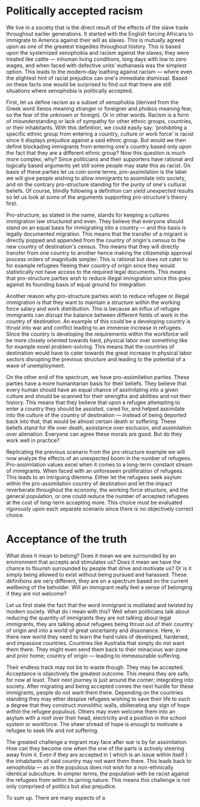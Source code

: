 # Politically accepted racism

<!-- Intro -->

We live in a society that is the direct result of the effects of the slave trade throughout earlier generations. It started with the English forcing Africans to immigrate to America against their will as slaves. This is mutually agreed upon as one of the greatest tragedies throughout history. This is based upon the systemized xenophobia and racism against the slaves; they were treated like cattle &mdash; inhuman living conditions, long days with low to zero wages, and when faced with defective units’ euthanasia was the simplest option. This leads to the modern-day loathing against racism &mdash; where even the slightest hint of racial prejudice can one's immediate dismissal. Based on these facts one would be surprised to find out that there are still situations where xenophobia is politically accepted.

First, let us define racism as a subset of xenophobia (derived from the Greek word Xenos meaning stranger or foreigner and phobos meaning fear, so the fear of the unknown or foreign). Or in other words. Racism is a form of misunderstanding or lack of sympathy for other ethnic groups, countries, or their inhabitants. With this definition, we could easily say: ’prohibiting a specific ethnic group from entering a country, culture or work force’ is racist since it displays prejudice against a said ethnic group. But would we then define blockading immigrants from entering one's country based only upon the fact that they are a different ethnic group? Now this question is much more complex, why? Since politicians and their supporters have rational and logically based arguments yet still some people may state this as racist. On basis of these parties let us coin some terms, pro-assimilation is the label we will give people wishing to allow immigrants to assimilate into society, and on the contrary pro-structure standing for the purity of one's cultural beliefs. Of course, blindly following a definition can yield unexpected results so let us look at some of the arguments supporting pro-structure's theory first.

<!-- Argument 1 -->

Pro-structure, as stated in the name, stands for keeping a cultures immigration law structured and even. They believe that everyone should stand on an equal basis for immigrating into a country &mdash; and this basis is legally documented migration. This means that the transfer of a migrant is directly popped and appended from the country of origin's census to the new country of destination's census. This means that they will directly transfer from one country to another hence making the citizenship approval process orders of magnitude simpler. This is rational but does not cater to for example refugees fleeing their country of origin since they would statistically not have access to the required legal documents. This means that pro-structure parties wish to reduce illegal immigration since this goes against its founding basis of equal ground for integration.

Another reason why pro-structure parties wish to reduce refugee or illegal immigration is that they want to maintain a structure within the working force salary and work distribution. This is because an influx of refugee immigrants can disrupt the balance between different fields of work in the country of destination. An example of this could be a developing country is thrust into war and conflict leading to an immense increase in refugees. Since the country is developing the requirements within the workforce will be more closely oriented towards hard, physical labor over something like for example novel problem-solving. This means that the countries of destination would have to cater towards the great increase in physical labor sectors disrupting the previous structure and leading to the potential of a wave of unemployment.

<!-- Argument 2 -->

On the other end of the spectrum, we have pro-assimilation parties. These parties have a more humanitarian basis for their beliefs. They believe that every human should have an equal chance of assimilating into a given culture and should be scanned for their strengths and abilities and not their history. This means that they believe that upon a refugee attempting to enter a country they should be assisted, cared for, and helped assimilate into the culture of the country of destination &mdash; instead of being deported back into that, that would be almost certain death or suffering. These beliefs stand for life over death, assistance over exclusion, and assimilation over alienation. Everyone can agree these morals are good. But do they work well in practice?

Replicating the previous scenario from the pro-structure example we will now analyze the effects of an unexpected boom in the number of refugees. Pro-assimilation values excel when it comes to a long-term constant stream of immigrants. When faced with an unforeseen proliferation of refugees. This leads to an intriguing dilemma. Either let the refugees seek asylum within the pro-assimilation country of destination and let the impact reverberate throughout the economy, the working force structure, and the general population, or one could reduce the number of accepted refugees at the cost of long-term accepting more. This choice must be evaluated rigorously upon each separate scenario since there is no objectively correct choice.

# Acceptance of the truth

What does it mean to belong? Does it mean we are surrounded by an environment that accepts and stimulates us? Does it mean we have the chance to flourish surrounded by people that drive and motivate us? Or is it simply being allowed to exist without being pursued and harassed. These definitions are very different, they are on a spectrum based on the current wellbeing of the beholder. Will an immigrant really feel a sense of belonging if they are not welcome?

Let us first state the fact that the word immigrant is mutilated and twisted by modern society. What do i mean with this? Well when politicians talk about reducing the quantity of immigrants they are not talking about legal immigrants, they are talking about refugees being thrust out of their country of origin and into a world of great uncertainty and dissonance. Here, in there new world they need to learn the hard rules of developed, hardened, and impassive countries. Countries like Australia that simply do not want them there. They might even send them back to their minacious war-zone and prior home; country of origin &mdash; leading to immeasurable suffering.

Their endless track may not be to waste though. They may be accepted. Acceptance is objectively the greatest outcome. This means they are safe, for now at least. Their next journey is just around the corner; integrating into society. After migrating and being accepted comes the next hurdle for these immigrants, people do not want them there. Depending on the countries standing they may ether despise refugees wishing to save their life to such a degree that they construct monolithic walls, obliterating any sign of hope within the refugee populous. Others may even welcome them into an asylum with a roof over their head, electricity and a position in the school system or workforce. The sheer shread of hope is enough to motivate a refugee to seek life and not suffering.

The greatest challenge a migrant may face after war is by far assimilation. How can they become one when the one of the parts is actively steering away from it. Even if they are accepted in ( which is an issue within itself ) the inhabitants of said country may not want them there. This leads back to xenophobia &mdash; as in the populous does not wish for a non-ethnically identical subculture. In simpler terms, the population with be racist against the refugees from within its jarring nature. This means this challenge is not only comprised of politics but also prejudice.

To sum up. There are many aspects of a
